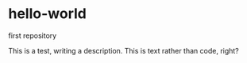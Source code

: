 # hello-world
first repository

This is a test, writing a description. This is text rather than code, right?
